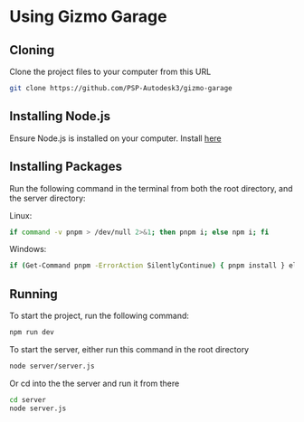# Using Gizmo Garage

## Cloning
Clone the project files to your computer from this URL
```sh
git clone https://github.com/PSP-Autodesk3/gizmo-garage
```

## Installing Node.js
Ensure Node.js is installed on your computer. Install [here](https://nodejs.org/en/download/package-manager)

## Installing Packages
Run the following command in the terminal from both the root directory, and the server directory:

Linux:
```sh
if command -v pnpm > /dev/null 2>&1; then pnpm i; else npm i; fi
```
Windows:
```sh
if (Get-Command pnpm -ErrorAction SilentlyContinue) { pnpm install } else { npm install }
```

## Running
To start the project, run the following command:
```sh
npm run dev
```

To start the server, either run this command in the root directory
```sh
node server/server.js
```
Or cd into the the server and run it from there
```sh
cd server
node server.js
```
